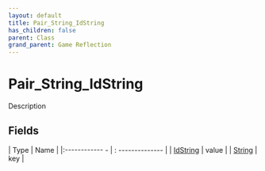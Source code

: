 ```yaml
---
layout: default
title: Pair_String_IdString
has_children: false
parent: Class
grand_parent: Game Reflection
---
```

# Pair_String_IdString
Description 

## Fields
| Type | Name |
|:------------ - | : -------------- |
| [IdString](game-reflection/components/id_string.md) | value |
| [String](game-reflection/components/string.md) | key |
